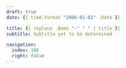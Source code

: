 ```yaml
---
draft: true
date: {{ time.Format "2006-01-02" .Date }}

title: {{ replace .Name "-" " " | title }}
subtitle: Subtitle yet to be determined

navigation:
  index: 100
  right: false
---
```

